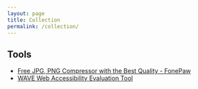 ```yaml
---
layout: page
title: Collection
permalink: /collection/
---
```


## Tools

- [Free JPG, PNG Compressor with the Best Quality - FonePaw](https://www.fonepaw.com/photo-compressor/)
- [WAVE Web Accessibility Evaluation Tool](https://wave.webaim.org/)
